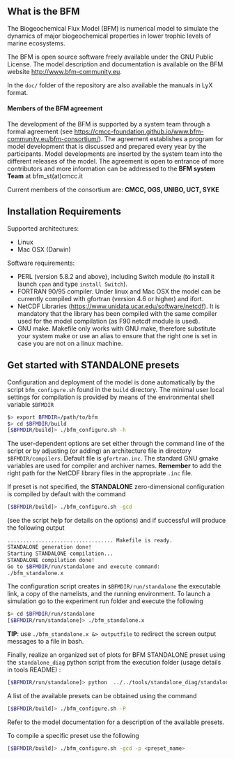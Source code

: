 ## What is the BFM

The Biogeochemical Flux Model (BFM) is numerical model to simulate the dynamics of major biogeochemical properties in lower trophic levels of marine ecosystems.

The BFM is open source software freely available under the GNU Public License. 
The model description and documentation is available on the BFM website http://www.bfm-community.eu.

In the `doc/` folder of the repository are also available the manuals in LyX format.


#### Members of the BFM agreement

The development of the BFM is supported by a system team through a formal agreement (see https://cmcc-foundation.github.io/www.bfm-community.eu/bfm-consortium/). 
The agreement establishes a program for model development that is discussed and prepared every year by the participants. Model developments are inserted by the system team into the different releases of the model. 
The agreement is open to entrance of more contributors and more information can be addressed to the **BFM system Team** at bfm_st(at)cmcc.it

Current members of the consortium are: 
**CMCC, OGS, UNIBO, UCT, SYKE**

##  Installation Requirements

Supported architectures:
- Linux
- Mac OSX (Darwin)

Software requirements:
- PERL (version 5.8.2 and above), including Switch module (to install it launch `cpan` and type `install Switch`).
- FORTRAN 90/95 compiler. Under linux and Mac OSX the model can be currently compiled with gfortran (version 4.6 or higher) and ifort.
- NetCDF Libraries (https://www.unidata.ucar.edu/software/netcdf). It is mandatory that the library has been compiled with the same compiler used for the model compilation (as F90 netcdf module is used).
- GNU make. Makefile only works with GNU make, therefore substitute your system make or use an alias to ensure that the right one is set in case you are not on a linux machine.

## Get started with STANDALONE presets
Configuration and deployment of the model is done automatically by the script `bfm_configure.sh` found in the `build` directory. The minimal user local settings for compilation is provided by means of the environmental shell variable `$BFMDIR`
```bash
$> export BFMDIR=/path/to/bfm
$> cd $BFMDIR/build
[$BFMDIR/build]> ./bfm_configure.sh -h
```

The user-dependent options are set either through the command line of the script or by adjusting (or adding) an architecture file in directory `$BFMDIR/compilers`. Default file is `gfortran.inc`. The standard GNU gmake variables are used for compiler and archiver names. **Remember** to add the right path for the NetCDF library files in the appropriate `.inc` file.

If preset is not specified, the **STANDALONE** zero-dimensional configuration is compiled by default with the command
```bash
[$BFMDIR/build]> ./bfm_configure.sh -gcd
```
(see the script help for details on the options) and if successful will produce the following output
```bash
.................................. Makefile is ready.
STANDALONE generation done!
Starting STANDALONE compilation...
STANDALONE compilation done!
Go to $BFMDIR/run/standalone and execute command:
./bfm_standalone.x
```
The configuration script creates in `$BFMDIR/run/standalone` the executable link, a copy of the namelists, and the running environment. 
To launch a simulation go to the experiment run folder and execute the following 
```bash
$> cd $BFMDIR/run/standalone
[$BFMDIR/run/standalone]> ./bfm_standalone.x
```
**TIP**: use `./bfm_standalone.x &> outputfile` to redirect the screen output messages to a file in bash.

Finally, realize an organized set of plots for BFM STANDALONE preset using the `standalone_diag` python script from the execution folder (usage details in tools README) :
```bash
[$BFMDIR/run/standalone]> python  ../../tools/standalone_diag/standalone_diag.py BFM_Standalone.nc`
```

A list of the available presets can be obtained using the command
```bash
[$BFMDIR/build]> ./bfm_configure.sh -P 
```
Refer to the model documentation for a description of the available presets.

To compile a specific preset use the following
```bash
[$BFMDIR/build]> ./bfm_configure.sh -gcd -p <preset_name> 
```


```
